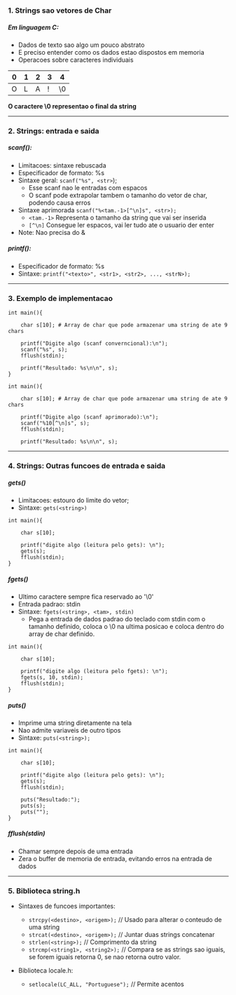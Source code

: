 
### 1. Strings sao vetores de Char

##### Em linguagem C:
- Dados de texto sao algo um pouco abstrato
- E preciso entender como os dados estao dispostos em memoria
- Operacoes sobre caracteres individuais

| 0   | 1   | 2   | 3   | 4   |
| --- | --- | --- | --- | --- |
| O   | L   | A   | !   | \0  |

**O caractere \0 representao o final da string**

---
### 2. Strings: entrada e saida

##### scanf():
- Limitacoes: sintaxe rebuscada
- Especificador de formato: %s
- Sintaxe geral: 
	`scanf("%s", <str>`);  
	- Esse scanf nao le entradas com espacos
	- O scanf pode extrapolar tambem o tamanho do vetor de char, podendo causa erros
- Sintaxe aprimorada
	`scanf("%<tam.-1>[^\n]s", <str>);`
	- `<tam.-1>` Representa o tamanho da string que vai ser inserida
	- `[^\n]` Consegue ler espacos, vai ler tudo ate o usuario der enter
- Note: Nao precisa do &

##### printf():
- Especificador de formato: %s
- Sintaxe:
	`printf("<texto>", <str1>, <str2>, ..., <strN>);`

--- 
### 3. Exemplo de implementacao

```
int main(){

	char s[10]; # Array de char que pode armazenar uma string de ate 9 chars

	printf("Digite algo (scanf converncional):\n");
	scanf("%s", s);
	fflush(stdin); 

	printf("Resultado: %s\n\n", s);
}
```

```
int main(){

	char s[10]; # Array de char que pode armazenar uma string de ate 9 chars

	printf("Digite algo (scanf aprimorado):\n");
	scanf("%10[^\n]s", s);
	fflush(stdin); 

	printf("Resultado: %s\n\n", s);
```

---
### 4. Strings: Outras funcoes de entrada e saida

##### gets()
- Limitacoes: estouro do limite do vetor;
- Sintaxe:
	`gets(<string>)`
```
int main(){

	char s[10];

	printf("digite algo (leitura pelo gets): \n");
	gets(s);
	fflush(stdin);
}
```
##### fgets()
- Ultimo caractere sempre fica reservado ao '\0'
- Entrada padrao: stdin
- Sintaxe:
	`fgets(<string>, <tam>, stdin)`
	- Pega a entrada de dados padrao do teclado com stdin com o tamanho definido, coloca o \0 na ultima posicao e coloca dentro do array de char definido.
```
int main(){

	char s[10];

	printf("digite algo (leitura pelo fgets): \n");
	fgets(s, 10, stdin);
	fflush(stdin);
}
```
##### puts()
- Imprime uma string diretamente na tela
- Nao admite variaveis de outro tipos
- Sintaxe:
	`puts(<string>);`
```
int main(){

	char s[10];

	printf("digite algo (leitura pelo gets): \n");
	gets(s);
	fflush(stdin);

	puts("Resultado:");
	puts(s);
	puts("");
}
```
##### fflush(stdin)
- Chamar sempre depois de uma entrada
- Zera o buffer de memoria de entrada, evitando erros na entrada de dados

---
### 5. Biblioteca string.h

- Sintaxes de funcoes importantes:
	- `strcpy(<destino>, <origem>);` //  Usado para alterar o conteudo de uma string
	- `strcat(<destino>, <origem>);` // Juntar duas strings concatenar
	- `strlen(<string>);` // Comprimento da string
	- `strcmp(<string1>, <string2>);` // Compara se as strings sao iguais, se forem iguais retorna 0, se nao retorna outro valor.
 
- Biblioteca locale.h:
	- `setlocale(LC_ALL, "Portuguese");` // Permite acentos
